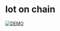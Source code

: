 # Iot on chain

[![DEMO](https://i9.ytimg.com/vi_webp/MK-rrqKWlNg/maxresdefault.webp?v=66c7b4a1&sqp=CODpnrYG&rs=AOn4CLCLWtrvfbGdKyRWrvSXINAvQ9M6Tg)](https://www.youtube.com/watch?v=MK-rrqKWlNg)
